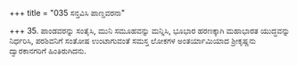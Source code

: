 +++
title = "035 ಸನ್ತವಿಸಿ ಪಾಣ್ಡವರನಾ"

+++
35. ಪಾಂಡವರನ್ನು ಸಂತೈಸಿ, ಮುನಿ ಸಮೂಹವನ್ನು ಮನ್ನಿಸಿ, ಭೂಭಾರ ಹರಣಕ್ಕಾಗಿ ಮಹಾಭಾರತ ಯುದ್ಧವನ್ನು ನಿರ್ಧರಿಸಿ, ಪರಶಿವನಿಗೆ ಸಂತೋಷ ಉಂಟಾಗುವಂತೆ ಸಮಸ್ತ ಲೋಕಗಳ ಅಂತರ್ಯಾಮಿಯಾದ ಶ್ರೀಕೃಷ್ಣನು ದ್ವಾರಕಾನಗರಿಗೆ ಹಿಂತಿರುಗಿದನು.